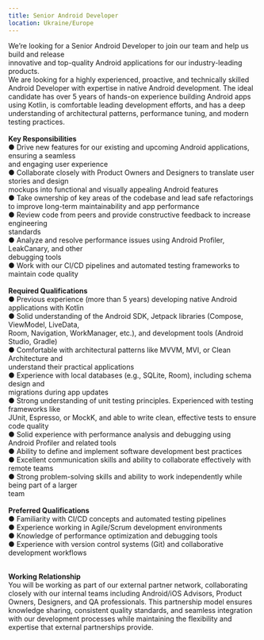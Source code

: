 ```yaml
---
title: Senior Android Developer
location: Ukraine/Europe
---
```

We’re looking for a Senior Android Developer to join our team and help us build and release\
innovative and top-quality Android applications for our industry-leading products.\
We are looking for a highly experienced, proactive, and technically skilled Android Developer with expertise in native Android development. The ideal candidate has over 5 years of hands-on experience building Android apps using Kotlin, is comfortable leading development efforts, and has a deep understanding of architectural patterns, performance tuning, and modern testing practices.\
\
**Key Responsibilities**\
● Drive new features for our existing and upcoming Android applications, ensuring a seamless\
and engaging user experience\
● Collaborate closely with Product Owners and Designers to translate user stories and design\
mockups into functional and visually appealing Android features\
● Take ownership of key areas of the codebase and lead safe refactorings to improve long-term maintainability and app performance\
● Review code from peers and provide constructive feedback to increase engineering\
standards\
● Analyze and resolve performance issues using Android Profiler, LeakCanary, and other\
debugging tools\
● Work with our CI/CD pipelines and automated testing frameworks to maintain code quality\
\
**Required Qualifications**\
● Previous experience (more than 5 years) developing native Android applications with Kotlin\
● Solid understanding of the Android SDK, Jetpack libraries (Compose, ViewModel, LiveData,\
Room, Navigation, WorkManager, etc.), and development tools (Android Studio, Gradle)\
● Comfortable with architectural patterns like MVVM, MVI, or Clean Architecture and\
understand their practical applications\
● Experience with local databases (e.g., SQLite, Room), including schema design and\
migrations during app updates\
● Strong understanding of unit testing principles. Experienced with testing frameworks like\
JUnit, Espresso, or MockK, and able to write clean, effective tests to ensure code quality\
● Solid experience with performance analysis and debugging using Android Profiler and related tools\
● Ability to define and implement software development best practices\
● Excellent communication skills and ability to collaborate effectively with remote teams\
● Strong problem-solving skills and ability to work independently while being part of a larger\
team\
\
**Preferred Qualifications**\
● Familiarity with CI/CD concepts and automated testing pipelines\
● Experience working in Agile/Scrum development environments\
● Knowledge of performance optimization and debugging tools\
● Experience with version control systems (Git) and collaborative development workflows

\
**Working Relationship**\
You will be working as part of our external partner network, collaborating closely with our internal teams including Android/iOS Advisors, Product Owners, Designers, and QA professionals. This partnership model ensures knowledge sharing, consistent quality standards, and seamless integration with our development processes while maintaining the flexibility and expertise that external partnerships provide.